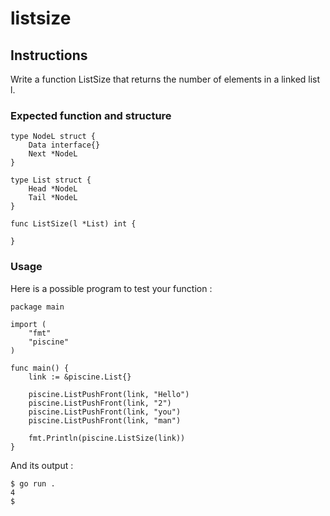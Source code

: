 # listsize
## Instructions

Write a function ListSize that returns the number of elements in a linked list l.
### Expected function and structure
```
type NodeL struct {
	Data interface{}
	Next *NodeL
}

type List struct {
	Head *NodeL
	Tail *NodeL
}

func ListSize(l *List) int {

}
```
### Usage

Here is a possible program to test your function :
```
package main

import (
	"fmt"
	"piscine"
)

func main() {
	link := &piscine.List{}

	piscine.ListPushFront(link, "Hello")
	piscine.ListPushFront(link, "2")
	piscine.ListPushFront(link, "you")
	piscine.ListPushFront(link, "man")

	fmt.Println(piscine.ListSize(link))
}
```
And its output :
```
$ go run .
4
$
```